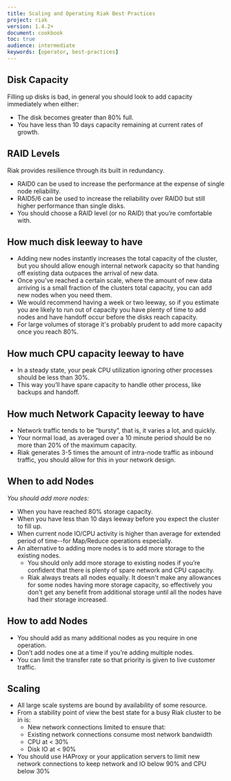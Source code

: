 ```yaml
---
title: Scaling and Operating Riak Best Practices
project: riak
version: 1.4.2+
document: cookbook
toc: true
audience: intermediate
keywords: [operator, best-practices]
---
```


## Disk Capacity

Filling up disks is bad, in general you should look to add capacity immediately when either:

 - The disk becomes greater than 80% full.
 - You have less than 10 days capacity remaining at current rates of growth.


## RAID Levels

Riak provides resilience through its built in redundancy.

 - RAID0 can be used to increase the performance at the expense of single node reliability.
 - RAID5/6 can be used to increase the reliability over RAID0 but still higher performance than single disks.
 - You should choose a RAID level (or no RAID) that you’re comfortable with.


## How much disk leeway to have

 - Adding new nodes instantly increases the total capacity of the cluster, but you should allow enough internal network capacity so that handing off existing data outpaces the arrival of new data.
 - Once you’ve reached a certain scale, where the amount of new data arriving is a small fraction of the clusters total capacity, you can add new nodes when you need them.
 - We would recommend having a week or two leeway, so if you estimate you are likely to run out of capacity you have plenty of time to add nodes and have handoff occur before the disks reach capacity.
 - For large volumes of storage it's probably prudent to add more capacity once you reach 80%.


## How much CPU capacity leeway to have

 - In a steady state, your peak CPU utilization ignoring other processes should be less than 30%.
 - This way you’ll have spare capacity to handle other process, like backups and handoff.


## How much Network Capacity leeway to have

 - Network traffic tends to be “bursty”, that is, it varies a lot, and quickly.
 - Your normal load, as averaged over a 10 minute period should be no more than 20% of the maximum capacity.
 - Riak generates 3-5 times the amount of intra-node traffic as inbound traffic, you should allow for this in your network design.


## When to add Nodes

*You should add more nodes:*
 - When you have reached 80% storage capacity.
 - When you have less than 10 days leeway before you expect the cluster to fill up.
 - When current node IO/CPU activity is higher than average for extended period of time--for Map/Reduce operations especially.
 - An alternative to adding more nodes is to add more storage to the existing nodes.
   - You should only add more storage to existing nodes if you’re confident that there is plenty of spare network and CPU capacity.
   - Riak always treats all nodes equally. It doesn't make any allowances for some nodes having more storage capacity, so effectively you don't get any benefit from additional storage until all the nodes have had their storage increased.


## How to add Nodes

 - You should add as many additional nodes as you require in one operation.
 - Don’t add nodes one at a time if you’re adding multiple nodes.
 - You can limit the transfer rate so that priority is given to live customer traffic.


## Scaling

 - All large scale systems are bound by availability of some resource.
 - From a stability point of view the best state for a busy Riak cluster to be in is:
   - New network connections limited to ensure that:
   - Existing network connections consume most network bandwidth
   - CPU at < 30%
   - Disk IO at < 90%
 - You should use HAProxy or your application servers to limit new network connections to keep network and IO below 90% and CPU below 30%
